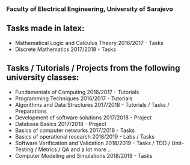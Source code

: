 ### Faculty of Electrical Engineering, University of Sarajevo
## Tasks made in latex:
- Mathematical Logic and Calculus Theory 2016/2017 - Tasks
- Discrete Mathematics 2017/2018 - Tasks
## Tasks / Tutorials / Projects from the following university classes:
- Fundamentals of Computing 2016/2017 - Tutorials
- Programming Techniques 2016/2017 - Tutorials
- Algorithms and Data Structures 2017/2018 - Tutorials / Tasks / Preparations
- Development of software solutions 2017/2018 - Project
- Database Basics 2017/2018 - Project
- Basics of computer networks 2017/2018 - Tasks
- Basics of operational research 2018/2019 - Labs / Tasks
- Software Verification and Validation 2018/2019 - Tasks / TDD / Unit-Testing / Metrics / QA and a lot more ..
- Computer Modeling and Simulations 2018/2019 - Tasks
